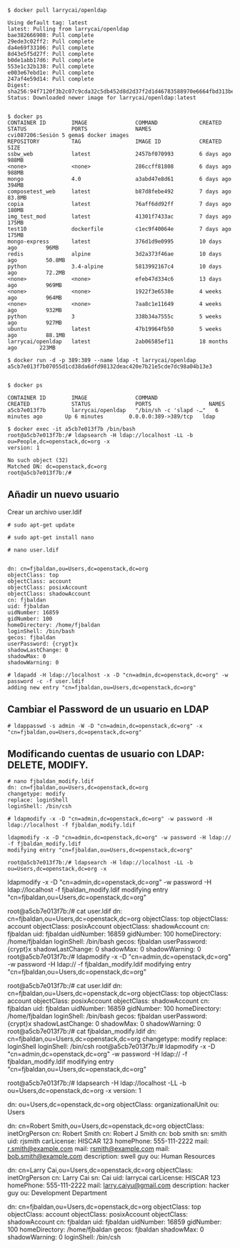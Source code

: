 ~~~
$ docker pull larrycai/openldap

Using default tag: latest
latest: Pulling from larrycai/openldap
bae382666908: Pull complete
29ede3c02ff2: Pull complete
da4e69f33106: Pull complete
8d43e5f5d27f: Pull complete
b0de1abb17d6: Pull complete
553e1c32b138: Pull complete
e003e67ebd1e: Pull complete
247af4e59d14: Pull complete
Digest: sha256:94f7120f3b2c07c9cda32c5db452d8d2d37f2d1d46783588970e6664fbd313be
Status: Downloaded newer image for larrycai/openldap:latest


$ docker ps
CONTAINER ID        IMAGE               COMMAND             CREATED             STATUS              PORTS               NAMES
cvi087206:Sesión 5 gema$ docker images
REPOSITORY          TAG                 IMAGE ID            CREATED             SIZE
ssbw_web            latest              2457bf070993        6 days ago          988MB
<none>              <none>              286ccff81808        6 days ago          988MB
mongo               4.0                 a3abd47e8d61        6 days ago          394MB
composetest_web     latest              b87d8febe492        7 days ago          83.8MB
copia               latest              76aff6dd92ff        7 days ago          180MB
img_test_mod        latest              41301f7433ac        7 days ago          175MB
test10              dockerfile          c1ec9f40064e        7 days ago          175MB
mongo-express       latest              376d1d9e0995        10 days ago         96MB
redis               alpine              3d2a373f46ae        10 days ago         50.8MB
python              3.4-alpine          5813992167c4        10 days ago         72.2MB
<none>              <none>              efeb47d334c6        13 days ago         969MB
<none>              <none>              1922f3e6538e        4 weeks ago         964MB
<none>              <none>              7aa8c1e11649        4 weeks ago         932MB
python              3                   338b34a7555c        5 weeks ago         927MB
ubuntu              latest              47b19964fb50        5 weeks ago         88.1MB
larrycai/openldap   latest              2ab06585ef11        18 months ago       223MB

$ docker run -d -p 389:389 --name ldap -t larrycai/openldap
a5cb7e013f7b07055d1cd38da6dfd98132deac420e7b21e5cde7dc98a04b13e3


$ docker ps

CONTAINER ID        IMAGE               COMMAND                  CREATED             STATUS              PORTS                  NAMES
a5cb7e013f7b        larrycai/openldap   "/bin/sh -c 'slapd -…"   6 minutes ago       Up 6 minutes        0.0.0.0:389->389/tcp   ldap

$ docker exec -it a5cb7e013f7b /bin/bash
root@a5cb7e013f7b:/# ldapsearch -H ldap://localhost -LL -b ou=People,dc=openstack,dc=org -x
version: 1

No such object (32)
Matched DN: dc=openstack,dc=org
root@a5cb7e013f7b:/#
~~~


## Añadir un nuevo usuario

Crear un archivo user.ldif

~~~
# sudo apt-get update     

# sudo apt-get install nano

# nano user.ldif


dn: cn=fjbaldan,ou=Users,dc=openstack,dc=org
objectClass: top
objectClass: account
objectClass: posixAccount
objectClass: shadowAccount
cn: fjbaldan
uid: fjbaldan
uidNumber: 16859
gidNumber: 100
homeDirectory: /home/fjbaldan
loginShell: /bin/bash
gecos: fjbaldan
userPassword: {crypt}x
shadowLastChange: 0
shadowMax: 0
shadowWarning: 0

# ldapadd -H ldap://localhost -x -D "cn=admin,dc=openstack,dc=org" -w password -c -f user.ldif
adding new entry "cn=fjbaldan,ou=Users,dc=openstack,dc=org"
~~~

## Cambiar el Password de un usuario en LDAP

~~~
# ldappasswd -s admin -W -D "cn=admin,dc=openstack,dc=org" -x "cn=fjbaldan,ou=Users,dc=openstack,dc=org"
~~~

## Modificando cuentas de usuario con LDAP: DELETE, MODIFY.

~~~
# nano fjbaldan_modify.ldif
dn: cn=fjbaldan,ou=Users,dc=openstack,dc=org
changetype: modify
replace: loginShell
loginShell: /bin/csh

# ldapmodify -x -D "cn=admin,dc=openstack,dc=org" -w password -H ldap://localhost -f fjbaldan_modify.ldif

ldapmodify -x -D "cn=admin,dc=openstack,dc=org" -w password -H ldap:// -f fjbaldan_modify.ldif
modifying entry "cn=fjbaldan,ou=Users,dc=openstack,dc=org"

root@a5cb7e013f7b:/# ldapsearch -H ldap://localhost -LL -b ou=Users,dc=openstack,dc=org -x

~~~




ldapmodify -x -D "cn=admin,dc=openstack,dc=org" -w password -H ldap://localhost -f fjbaldan_modify.ldif
modifying entry "cn=fjbaldan,ou=Users,dc=openstack,dc=org"

root@a5cb7e013f7b:/# cat user.ldif
dn: cn=fjbaldan,ou=Users,dc=openstack,dc=org
objectClass: top
objectClass: account
objectClass: posixAccount
objectClass: shadowAccount
cn: fjbaldan
uid: fjbaldan
uidNumber: 16859
gidNumber: 100
homeDirectory: /home/fjbaldan
loginShell: /bin/bash
gecos: fjbaldan
userPassword: {crypt}x
shadowLastChange: 0
shadowMax: 0
shadowWarning: 0
root@a5cb7e013f7b:/# ldapmodify -x -D "cn=admin,dc=openstack,dc=org" -w password -H ldap:// -f fjbaldan_modify.ldif
modifying entry "cn=fjbaldan,ou=Users,dc=openstack,dc=org"

root@a5cb7e013f7b:/# cat user.ldif
dn: cn=fjbaldan,ou=Users,dc=openstack,dc=org
objectClass: top
objectClass: account
objectClass: posixAccount
objectClass: shadowAccount
cn: fjbaldan
uid: fjbaldan
uidNumber: 16859
gidNumber: 100
homeDirectory: /home/fjbaldan
loginShell: /bin/bash
gecos: fjbaldan
userPassword: {crypt}x
shadowLastChange: 0
shadowMax: 0
shadowWarning: 0
root@a5cb7e013f7b:/# cat fjbaldan_modify.ldif
dn: cn=fjbaldan,ou=Users,dc=openstack,dc=org
changetype: modify
replace: loginShell
loginShell: /bin/csh
root@a5cb7e013f7b:/# ldapmodify -x -D "cn=admin,dc=openstack,dc=org" -w password -H ldap:// -f fjbaldan_modify.ldif
modifying entry "cn=fjbaldan,ou=Users,dc=openstack,dc=org"

root@a5cb7e013f7b:/# ldapsearch -H ldap://localhost -LL -b ou=Users,dc=openstack,dc=org -x
version: 1

dn: ou=Users,dc=openstack,dc=org
objectClass: organizationalUnit
ou: Users

dn: cn=Robert Smith,ou=Users,dc=openstack,dc=org
objectClass: inetOrgPerson
cn: Robert Smith
cn: Robert J Smith
cn: bob  smith
sn: smith
uid: rjsmith
carLicense: HISCAR 123
homePhone: 555-111-2222
mail: r.smith@example.com
mail: rsmith@example.com
mail: bob.smith@example.com
description: swell guy
ou: Human Resources

dn: cn=Larry Cai,ou=Users,dc=openstack,dc=org
objectClass: inetOrgPerson
cn: Larry Cai
sn: Cai
uid: larrycai
carLicense: HISCAR 123
homePhone: 555-111-2222
mail: larry.caiyu@gmail.com
description: hacker guy
ou: Development Department

dn: cn=fjbaldan,ou=Users,dc=openstack,dc=org
objectClass: top
objectClass: account
objectClass: posixAccount
objectClass: shadowAccount
cn: fjbaldan
uid: fjbaldan
uidNumber: 16859
gidNumber: 100
homeDirectory: /home/fjbaldan
gecos: fjbaldan
shadowMax: 0
shadowWarning: 0
loginShell: /bin/csh
